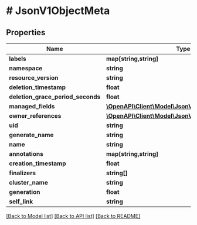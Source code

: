 # # JsonV1ObjectMeta

## Properties

Name | Type | Description | Notes
------------ | ------------- | ------------- | -------------
**labels** | **map[string,string]** |  | [optional]
**namespace** | **string** |  | [optional]
**resource_version** | **string** |  | [optional]
**deletion_timestamp** | **float** |  | [optional]
**deletion_grace_period_seconds** | **float** |  | [optional]
**managed_fields** | [**\OpenAPI\Client\Model\JsonV1ManagedFieldsEntry[]**](JsonV1ManagedFieldsEntry.md) |  | [optional]
**owner_references** | [**\OpenAPI\Client\Model\JsonV1OwnerReference[]**](JsonV1OwnerReference.md) |  | [optional]
**uid** | **string** |  | [optional]
**generate_name** | **string** |  | [optional]
**name** | **string** |  | [optional]
**annotations** | **map[string,string]** |  | [optional]
**creation_timestamp** | **float** |  | [optional]
**finalizers** | **string[]** |  | [optional]
**cluster_name** | **string** |  | [optional]
**generation** | **float** |  | [optional]
**self_link** | **string** |  | [optional]

[[Back to Model list]](../../README.md#models) [[Back to API list]](../../README.md#endpoints) [[Back to README]](../../README.md)
